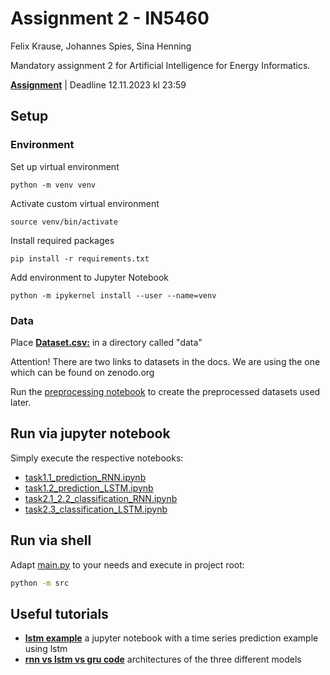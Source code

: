 # Assignment 2 - IN5460

Felix Krause, Johannes Spies, Sina Henning

Mandatory assignment 2 for Artificial Intelligence for Energy Informatics.

[**Assignment**](https://drive.google.com/file/d/17nJ7HWbZPYZQXsJxbWggvyT49YTZW_M-/view) | Deadline 12.11.2023 kl 23:59


## Setup
### Environment
Set up virtual environment
```shell	
python -m venv venv
```

Activate custom virtual environment 
```shell
source venv/bin/activate
```

Install required packages
```shell
pip install -r requirements.txt
```

Add environment to Jupyter Notebook
```shell
python -m ipykernel install --user --name=venv
```

### Data
Place **[Dataset.csv:](https://zenodo.org/records/6778401)** in a directory called "data"

Attention! There are two links to datasets in the docs. We are using the one which can be found on zenodo.org

Run the [preprocessing notebook](task0_preprocessing.ipynb) to create the preprocessed datasets used later.


## Run via jupyter notebook
Simply execute the respective notebooks:
* [task1.1_prediction_RNN.ipynb](task1.1_prediction_RNN.ipynb)
* [task1.2_prediction_LSTM.ipynb](task1.2_prediction_LSTM.ipynb)
* [task2.1_2.2_classification_RNN.ipynb](task2.1_2.2_classification_RNN.ipynb)
* [task2.3_classification_LSTM.ipynb](task2.3_classification_LSTM.ipynb)

## Run via shell
Adapt [main.py](src/main.py) to your needs and execute in project root:
```bash
python -m src
```

## Useful tutorials
* **[lstm example](https://colab.research.google.com/github/dlmacedo/starter-academic/blob/master/content/courses/deeplearning/notebooks/pytorch/Time_Series_Prediction_with_LSTM_Using_PyTorch.ipynb#scrollTo=CKEzO1jzKydL)** a jupyter notebook with a time series prediction example using lstm
* **[rnn vs lstm vs gru code](https://www.tertiaryinfotech.com/comparison-of-lstm-gru-and-rnn-on-time-series-forecasting-with-pytorch/)** architectures of the three different models